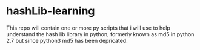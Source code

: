 # hashLib-learning
This repo will contain one or more py scripts that i will use to help understand the hash lib library in python, formerly known as md5 in python 2.7 but since python3 md5 has been depricated.
